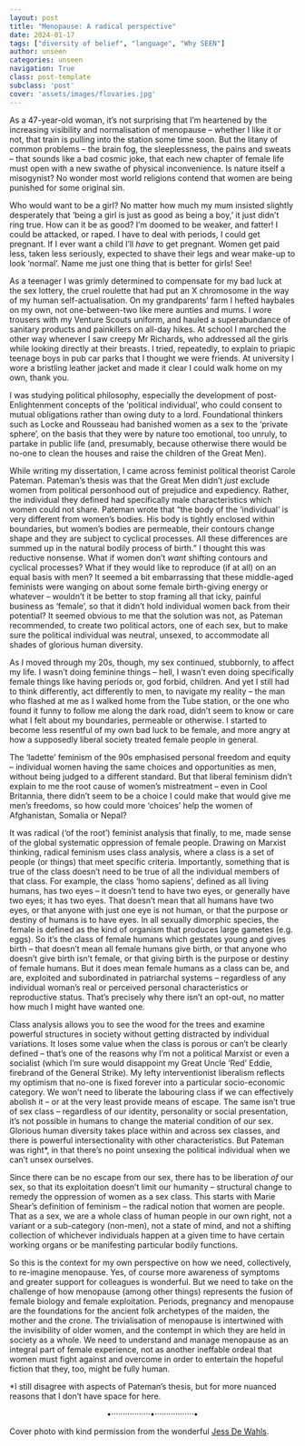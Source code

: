 ```yaml
---
layout: post
title: "Menopause: A radical perspective"
date: 2024-01-17
tags: ["diversity of belief", "language", "Why SEEN"]
author: unseen
categories: unseen
navigation: True
class: post-template
subclass: 'post'
cover: 'assets/images/flovaries.jpg'
---
```


As a 47-year-old woman, it’s not surprising that I’m heartened by the increasing visibility and normalisation of menopause – whether I like it or not, that train is pulling into the station some time soon. But the litany of common problems – the brain fog, the sleeplessness, the pains and sweats – that sounds like a bad cosmic joke, that each new chapter of female life must open with a new swathe of physical inconvenience. Is nature itself a misogynist? No wonder most world religions contend that women are being punished for some original sin.

Who would want to be a girl? No matter how much my mum insisted slightly desperately that ‘being a girl is just as good as being a boy,’ it just didn’t ring true. How can it be as good? I’m doomed to be weaker, and fatter! I could be attacked, or raped. I have to deal with periods, I could get pregnant. If I ever want a child I’ll *have* to get pregnant. Women get paid less, taken less seriously, expected to shave their legs and wear make-up to look ‘normal’. Name me just one thing that is better for girls! See!

As a teenager I was grimly determined to compensate for my bad luck at the sex lottery, the cruel roulette that had put an X chromosome in the way of my human self-actualisation. On my grandparents’ farm I hefted haybales on my own, not one-between-two like mere aunties and mums. I wore trousers with my Venture Scouts uniform, and hauled a superabundance of sanitary products and painkillers on all-day hikes. At school I marched the other way whenever I saw creepy Mr Richards, who addressed all the girls while looking directly at their breasts. I tried, repeatedly, to explain to priapic teenage boys in pub car parks that I thought we were friends. At university I wore a bristling leather jacket and made it clear I could walk home on my own, thank you.

I was studying political philosophy, especially the development of post-Enlightenment concepts of the ‘political individual’, who could consent to mutual obligations rather than owing duty to a lord. Foundational thinkers such as Locke and Rousseau had banished women as a sex to the ‘private sphere’, on the basis that they were by nature too emotional, too unruly, to partake in public life (and, presumably, because otherwise there would be no-one to clean the houses and raise the children of the Great Men).

While writing my dissertation, I came across feminist political theorist Carole Pateman. Pateman’s thesis was that the Great Men didn’t *just* exclude women from political personhood out of prejudice and expediency. Rather, the individual they defined had specifically male characteristics which women could not share. Pateman wrote that “the body of the ‘individual’ is very different from women’s bodies. His body is tightly enclosed within boundaries, but women’s bodies are permeable, their contours change shape and they are subject to cyclical processes. All these differences are summed up in the natural bodily process of birth.” I thought this was reductive nonsense. What if women don’t *want* shifting contours and cyclical processes? What if they would like to reproduce (if at all) on an equal basis with men? It seemed a bit embarrassing that these middle-aged feminists were wanging on about some female birth-giving energy or whatever – wouldn’t it be better to stop framing all that icky, painful business as ‘female’, so that it didn’t hold individual women back from their potential? It seemed obvious to me that the solution was not, as Pateman recommended, to create two political actors, one of each sex, but to make sure the political individual was neutral, unsexed, to accommodate all shades of glorious human diversity.

 

As I moved through my 20s, though, my sex continued, stubbornly, to affect my life. I wasn’t doing feminine things – hell, I wasn’t even doing specifically female things like having periods or, god forbid, children. And yet I still had to think differently, act differently to men, to navigate my reality – the man who flashed at me as I walked home from the Tube station, or the one who found it funny to follow me along the dark road, didn’t seem to know or care what I felt about my boundaries, permeable or otherwise. I started to become less resentful of my own bad luck to be female, and more angry at how a supposedly liberal society treated female people in general.

The ‘ladette’ feminism of the 90s emphasised personal freedom and equity – individual women having the same choices and opportunities as men, without being judged to a different standard. But that liberal feminism didn’t explain to me the root cause of women’s mistreatment – even in Cool Britannia, there didn’t seem to be a choice I could make that would give me men’s freedoms, so how could more ‘choices’ help the women of Afghanistan, Somalia or Nepal?

It was radical (‘of the root’) feminist analysis that finally, to me, made sense of the global systematic oppression of female people. Drawing on Marxist thinking, radical feminism uses class analysis, where a class is a set of people (or things) that meet specific criteria. Importantly, something that is true of the class doesn’t need to be true of all the individual members of that class. For example, the class ‘homo sapiens’, defined as all living humans, has two eyes – it doesn’t tend to have two eyes, or generally have two eyes; it has two eyes. That doesn’t mean that all humans have two eyes, or that anyone with just one eye is not human, or that the purpose or destiny of humans is to have eyes. In all sexually dimorphic species, the female is defined as the kind of organism that produces large gametes (e.g. eggs). So it’s the class of female humans which gestates young and gives birth – that doesn’t mean all female humans give birth, or that anyone who doesn’t give birth isn’t female, or that giving birth is the purpose or destiny of female humans. But it does mean female humans as a class can be, and are, exploited and subordinated in patriarchal systems – regardless of any individual woman’s real or perceived personal characteristics or reproductive status. That’s precisely why there isn’t an opt-out, no matter how much I might have wanted one.

Class analysis allows you to see the wood for the trees and examine powerful structures in society without getting distracted by individual variations. It loses some value when the class is porous or can’t be clearly defined – that’s one of the reasons why I’m not a political Marxist or even a socialist (which I’m sure would disappoint my Great Uncle ‘Red’ Eddie, firebrand of the General Strike). My lefty interventionist liberalism reflects my optimism that no-one is fixed forever into a particular socio-economic category. We won’t need to liberate the labouring class if we can effectively abolish it – or at the very least provide means of escape. The same isn’t true of sex class – regardless of our identity, personality or social presentation, it’s not possible in humans to change the material condition of our sex. Glorious human diversity takes place within and across sex classes, and there is powerful intersectionality with other characteristics. But Pateman was right*, in that there’s no point unsexing the political individual when we can’t unsex ourselves.

Since there can be no escape from our sex, there has to be liberation *of* our sex, so that its exploitation doesn’t limit our humanity – structural change to remedy the oppression of women as a sex class. This starts with Marie Shear’s definition of feminism – the radical notion that women are people. That as a sex, we are a whole class of human people in our own right, not a variant or a sub-category (non-men), not a state of mind, and not a shifting collection of whichever individuals happen at a given time to have certain working organs or be manifesting particular bodily functions.

So this is the context for my own perspective on how we need, collectively, to re-imagine menopause. Yes, of course more awareness of symptoms and greater support for colleagues is wonderful. But we need to take on the challenge of how menopause (among other things) represents the fusion of female biology and female exploitation. Periods, pregnancy and menopause are the foundations for the ancient folk archetypes of the maiden, the mother and the crone. The trivialisation of menopause is intertwined with the invisibility of older women, and the contempt in which they are held in society as a whole. We need to understand and manage menopause as an integral part of female experience, not as another ineffable ordeal that women must fight against and overcome in order to entertain the hopeful fiction that they, too, might be fully human.

*I still disagree with aspects of Pateman’s thesis, but for more nuanced reasons that I don’t have space for here.

<p style="text-align: center;">•·················•·················•</p>

Cover photo with kind permission from the wonderful <a href="https://www.instagram.com/p/Cp96DUXN2zV/">Jess De Wahls</a>.

<style>
.post-full-content {
    background: #ffffff00 !important;
}
</style>
